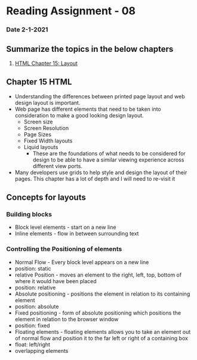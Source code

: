 # Reading Assignment - 08
### Date 2-1-2021
 
## Summarize the topics in the below chapters
1. [HTML Chapter 15: Layout](#chapter-15-html)

## Chapter 15 HTML
- Understanding the differences between printed page layout and web design layout is important.
- Web page has different elements that need to be taken into consideration to make a good looking design layout.
  - Screen size
  - Screen Resolution
  - Page Sizes
  - Fixed Width layouts
  - Liquid layouts
    - These are the foundations of what needs to be considered for design to be able to have a similar viewing experience across different view ports.
- Many developers use grids to help style and design the layout of their pages. This chapter has a lot of depth and I will need to re-visit it

## Concepts for layouts
### Building blocks
 - Block level elements - start on a new line
 - Inline elements - flow in between surrounding text

 ### Controlling the Positioning of elements
 - Normal Flow - Every block level appears on a new line
  - position: static
 - relative Position - moves an element to the right, left, top, bottom of where it would have been placed
  - position: relative
 - Absolute positioning - positions the element in relation to its containing element
  - position: absolute
 - Fixed positioning - form of absolute positioning which positions the element in relation to the browser window
  - position: fixed
 - Floating elements - floating elements allows you to take an element out of normal flow and position it to the far left or right of a containing box
  - float: left/right
- overlapping elements
  

 